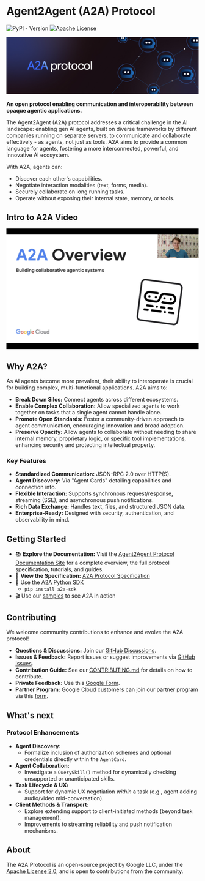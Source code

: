 # Agent2Agent (A2A) Protocol

![PyPI - Version](https://img.shields.io/pypi/v/a2a-sdk)
[![Apache License](https://img.shields.io/badge/License-Apache_2.0-blue.svg)](LICENSE)

![A2A Banner](docs/assets/a2a-banner.png)

**An open protocol enabling communication and interoperability between opaque agentic applications.**

The Agent2Agent (A2A) protocol addresses a critical challenge in the AI landscape: enabling gen AI agents, built on diverse frameworks by different companies running on separate servers, to communicate and collaborate effectively - as agents, not just as tools. A2A aims to provide a common language for agents, fostering a more interconnected, powerful, and innovative AI ecosystem.

With A2A, agents can:

- Discover each other's capabilities.
- Negotiate interaction modalities (text, forms, media).
- Securely collaborate on long running tasks.
- Operate without exposing their internal state, memory, or tools.

## Intro to A2A Video

[![A2A Intro Video](docs/assets/A2AVideoThumbnail.png)](https://goo.gle/a2a-video)

## Why A2A?

As AI agents become more prevalent, their ability to interoperate is crucial for building complex, multi-functional applications. A2A aims to:

- **Break Down Silos:** Connect agents across different ecosystems.
- **Enable Complex Collaboration:** Allow specialized agents to work together on tasks that a single agent cannot handle alone.
- **Promote Open Standards:** Foster a community-driven approach to agent communication, encouraging innovation and broad adoption.
- **Preserve Opacity:** Allow agents to collaborate without needing to share internal memory, proprietary logic, or specific tool implementations, enhancing security and protecting intellectual property.

### Key Features

- **Standardized Communication:** JSON-RPC 2.0 over HTTP(S).
- **Agent Discovery:** Via "Agent Cards" detailing capabilities and connection info.
- **Flexible Interaction:** Supports synchronous request/response, streaming (SSE), and asynchronous push notifications.
- **Rich Data Exchange:** Handles text, files, and structured JSON data.
- **Enterprise-Ready:** Designed with security, authentication, and observability in mind.

## Getting Started

- 📚 **Explore the Documentation:** Visit the [Agent2Agent Protocol Documentation Site](https://goo.gle/a2a) for a complete overview, the full protocol specification, tutorials, and guides.
- 📝 **View the Specification:** [A2A Protocol Specification](https://google-a2a.github.io/A2A/specification/)
- 🐍 Use the [A2A Python SDK](https://github.com/google-a2a/a2a-python)
    - `pip install a2a-sdk`
- 🎬 Use our [samples](https://github.com/google-a2a/a2a-samples) to see A2A in action

## Contributing

We welcome community contributions to enhance and evolve the A2A protocol!

- **Questions & Discussions:** Join our [GitHub Discussions](https://github.com/google-a2a/A2A/discussions).
- **Issues & Feedback:** Report issues or suggest improvements via [GitHub Issues](https://github.com/google-a2a/A2A/issues).
- **Contribution Guide:** See our [CONTRIBUTING.md](CONTRIBUTING.md) for details on how to contribute.
- **Private Feedback:** Use this [Google Form](https://goo.gle/a2a-feedback).
- **Partner Program:** Google Cloud customers can join our partner program via this [form](https://goo.gle/a2a-partner).

## What's next

### Protocol Enhancements

- **Agent Discovery:**
    - Formalize inclusion of authorization schemes and optional credentials directly within the `AgentCard`.
- **Agent Collaboration:**
    - Investigate a `QuerySkill()` method for dynamically checking unsupported or unanticipated skills.
- **Task Lifecycle & UX:**
    - Support for dynamic UX negotiation _within_ a task (e.g., agent adding audio/video mid-conversation).
- **Client Methods & Transport:**
    - Explore extending support to client-initiated methods (beyond task management).
    - Improvements to streaming reliability and push notification mechanisms.

## About

The A2A Protocol is an open-source project by Google LLC, under the [Apache License 2.0](LICENSE), and is open to contributions from the community.
